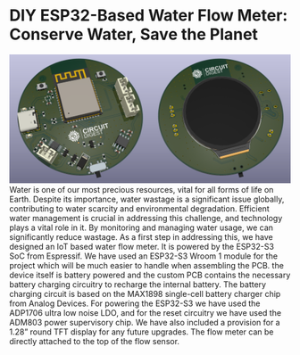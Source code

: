 # DIY ESP32-Based Water Flow Meter: Conserve Water, Save the Planet
<img src="https://github.com/Circuit-Digest/IoT-Water-Flow-Meter/blob/74a5a02f676e066f1397048f5d0c5be53f0755ad/PCB/waterflow%20meter.png" width="" alt="Water Flow Meter" title="Water Flow Meter PCB">
Water is one of our most precious resources, vital for all forms of life on Earth. Despite its importance, water wastage is a significant issue globally, contributing to water scarcity and environmental degradation. Efficient water management is crucial in addressing this challenge, and technology plays a vital role in it. By monitoring and managing water usage, we can significantly reduce wastage. As a first step in addressing this, we have designed an IoT based water flow meter. It is powered by the ESP32-S3 SoC from Espressif. We have used an ESP32-S3 Wroom 1 module for the project which will be much easier to handle when assembling the PCB. the device itself is battery powered and the custom PCB contains the necessary battery charging circuitry to recharge the internal battery. The battery charging circuit is based on the MAX1898 single-cell battery charger chip from Analog Devices. For powering the ESP32-S3 we have used the ADP1706 ultra low noise LDO, and for the reset circuitry we have used the ADM803 power supervisory chip. We have also included a provision for a 1.28” round TFT display for any future upgrades. The flow meter can be directly attached to the top of the flow sensor.
